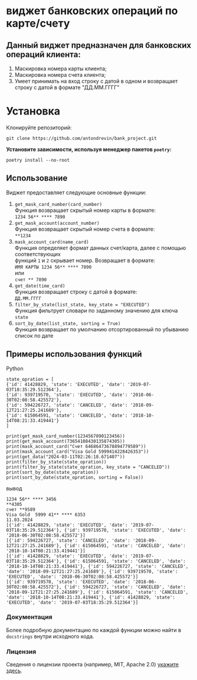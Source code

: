 # виджет банковских операций по карте/счету

## Данный виджет предназначен для банковских операций клиента: 
1. Маскировка номера карты клиента;
2. Маскировка номера счета клиента; 
3. Умеет принимать на вход строку с датой в одном и 
возвращает строку с датой в формате "ДД.ММ.ГГГГ"

# Установка

Клонируйте репозиторий:

``` git clone https://github.com/antondrevin/bank_project.git ```

**Установите зависимости, используя менеджер пакетов `poetry`:**
    
``` poetry install --no-root ```

## Использование

Виджет предоставляет следующие основные функции:

 1. `get_mask_card_number(card_number)`   
Функция возвращает скрытый номер карты в формате:  
`1234 56** **** 7890`  
 2. `get_mask_account(account_number)`  
Функция возвращает скрытый номер счета в формате:  
`**1234`  
 3. `mask_account_card(name_card)`  
Функция определяет формат данных счет/карта, далее с помощью соответствующих   
функций `1` и `2` скрывает номер. Возвращает в формате:  
`ИМЯ КАРТЫ 1234 56** **** 7890`  
или  
`счет ** 7890`  
 4. `get_date(time_card)`  
Функция возвращает строку с датой в формате:  
`ДД.ММ.ГГГГ`  
 5. `filter_by_state(list_state, key_state = "EXECUTED")`  
Функция фильтрует словари по заданному значению для ключа `state`  
 6. `sort_by_date(list_state, sorting = True)`  
Функция возвращает по умолчанию отсортированный по убыванию список по дате

## Примеры использования функций

Python

    state_opration = [
    {'id': 41428829, 'state': 'EXECUTED', 'date': '2019-07-03T18:35:29.512364'},
    {'id': 939719570, 'state': 'EXECUTED', 'date': '2018-06-30T02:08:58.425572'},
    {'id': 594226727, 'state': 'CANCELED', 'date': '2018-09-12T21:27:25.241689'},
    {'id': 615064591, 'state': 'CANCELED', 'date': '2018-10-14T08:21:33.419441'}
    ]

    print(get_mask_card_number(1234567890123456))
    print(get_mask_account(73654108430135874305))
    print(mask_account_card("Счет 64686473678894779589"))
    print(mask_account_card("Visa Gold 5999414228426353"))
    print(get_data("2024-03-11T02:26:18.671407"))
    print(filter_by_state(state_opration))
    print(filter_by_state(state_opration, key_state = "CANCELED"))
    print(sort_by_date(state_opration))
    print(sort_by_date(state_opration, sorting = False))

вывод

    1234 56** **** 3456
    **4305
    счет **9589
    Visa Gold  5999 41** **** 6353
    11.03.2024
    [{'id': 41428829, 'state': 'EXECUTED', 'date': '2019-07-03T18:35:29.512364'}, {'id': 939719570, 'state': 'EXECUTED', 'date': '2018-06-30T02:08:58.425572'}]
    [{'id': 594226727, 'state': 'CANCELED', 'date': '2018-09-12T21:27:25.241689'}, {'id': 615064591, 'state': 'CANCELED', 'date': '2018-10-14T08:21:33.419441'}]
    [{'id': 41428829, 'state': 'EXECUTED', 'date': '2019-07-03T18:35:29.512364'}, {'id': 615064591, 'state': 'CANCELED', 'date': '2018-10-14T08:21:33.419441'}, {'id': 594226727, 'state': 'CANCELED', 'date': '2018-09-12T21:27:25.241689'}, {'id': 939719570, 'state': 'EXECUTED', 'date': '2018-06-30T02:08:58.425572'}]
    [{'id': 939719570, 'state': 'EXECUTED', 'date': '2018-06-30T02:08:58.425572'}, {'id': 594226727, 'state': 'CANCELED', 'date': '2018-09-12T21:27:25.241689'}, {'id': 615064591, 'state': 'CANCELED', 'date': '2018-10-14T08:21:33.419441'}, {'id': 41428829, 'state': 'EXECUTED', 'date': '2019-07-03T18:35:29.512364'}]


### Документация

Более подробную документацию по каждой функции можно найти в `docstrings` внутри исходного кода.

### Лицензия

Сведения о лицензии проекта (например, MIT, Apache 2.0) [укажите здесь](https://github.com).

